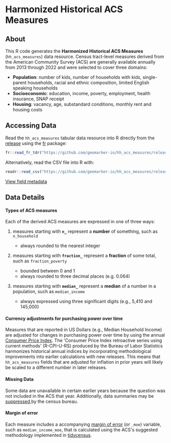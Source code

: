 # Harmonized Historical ACS Measures

## About

This R code generates the **Harmonized Historical ACS Measures** (`hh_acs_measures`) data resource. Census tract-level measures derived from the American Community Survey (ACS) are generally available annually from 2013 through 2022 and were selected to cover three domains:

- **Population**: number of kids, number of households with kids, single-parent households, racial and ethnic composition, limited English speaking households
- **Socioeconomic**: education, income, poverty, employment, health insurance, SNAP receipt
- **Housing**: vacancy, age, substandard conditions, monthly rent and housing costs

## Accessing Data

Read the `hh_acs_measures` tabular data resource into R directly from the [release](https://github.com/geomarker-io/hh_acs_measures/releases) using the [fr](https://cole-brokamp.github.io/fr/) package:

```r
fr::read_fr_tdr("https://github.com/geomarker-io/hh_acs_measures/releases/download/v1.2.0/")
```

Alternatively, read the CSV file into R with:

```r
readr::read_csv("https://github.com/geomarker-io/hh_acs_measures/releases/download/v1.2.0/hh_acs_measures.csv")
```

[View field metadata](https://github.com/geomarker-io/hh_acs_measures/blob/main/hh_acs_measures/tabular-data-resource.yaml)

## Data Details

#### Types of ACS measures

Each of the derived ACS measures are expressed in one of three ways:

1. measures starting with **`n_`** represent a **number** of something, such as `n_household`
    - always rounded to the nearest integer

2. measures starting with **`fraction_`** represent a **fraction** of some total, such as `fraction_poverty`
    - bounded between 0 and 1
	- always rounded to three decimal places (e.g. 0.064)

3. measures starting with **`median_`** represent a **median** of a number in a population, such as `median_income`
    - always expressed using three significant digits (e.g., 5,410 and 145,000)

#### Currency adjustments for purchasing power over time

Measures that are reported in US Dollars (e.g., Median Household Income) are adjusted for changes in purchasing power over time by using the annual [Consumer Price Index](https://www.bls.gov/cpi/research-series/r-cpi-u-rs-home.htm). The 'Consumer Price Index retroactive series using current methods' (R-CPI-U-RS) produced by the Bureau of Labor Statistics harmonizes historical annual indices by incorporating methodological improvements into earlier calculations with new releases. This means that `hh_acs_measures` fields that are adjusted for inflation in prior years will likely be scaled to a different number in later releases.

#### Missing Data

Some data are unavailable in certain earlier years because the question was not included in the ACS that year.  Additionally, data summaries may be [suppressed ](https://www.census.gov/programs-surveys/acs/technical-documentation/data-suppression.html) by the census bureau.

#### Margin of error

Each measure includes a accompanying [margin of error](https://walker-data.com/tidycensus/articles/margins-of-error.html) (or `_moe`) variable, such as `median_income_moe`, that is calculated using the ACS's suggested methodology implemented in [tidycensus](https://walker-data.com/tidycensus/index.html).

